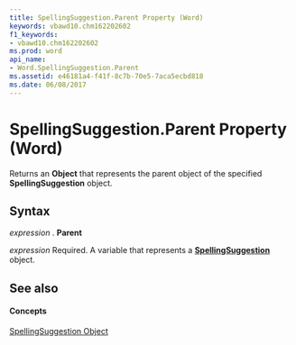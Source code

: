```yaml
---
title: SpellingSuggestion.Parent Property (Word)
keywords: vbawd10.chm162202602
f1_keywords:
- vbawd10.chm162202602
ms.prod: word
api_name:
- Word.SpellingSuggestion.Parent
ms.assetid: e46181a4-f41f-8c7b-70e5-7aca5ecbd818
ms.date: 06/08/2017
---
```



# SpellingSuggestion.Parent Property (Word)

Returns an  **Object** that represents the parent object of the specified **SpellingSuggestion** object.


## Syntax

 _expression_ . **Parent**

 _expression_ Required. A variable that represents a **[SpellingSuggestion](spellingsuggestion-object-word.md)** object.


## See also


#### Concepts


[SpellingSuggestion Object](spellingsuggestion-object-word.md)

